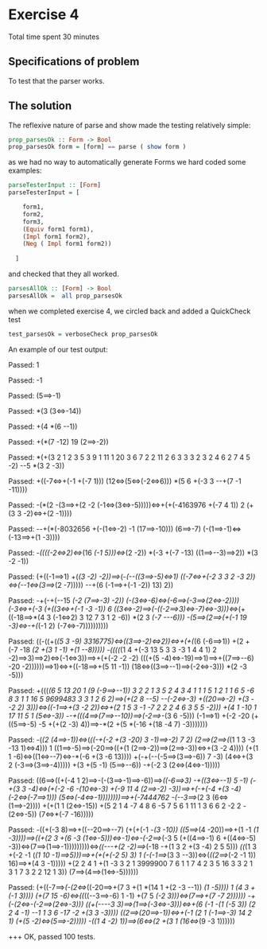 # Exercise 4 #
Total time spent 30 minutes

## Specifications of problem ##
To test that the parser works.

## The solution ##
The reflexive nature of parse and show made the testing relatively simple:

````haskell
prop_parsesOk :: Form -> Bool
prop_parsesOk form = [form] == parse ( show form )
````

as we had no way to automatically generate Forms we hard coded some examples:

````haskell
parseTesterInput :: [Form]
parseTesterInput = [

    form1,
    form2,
    form3,
    (Equiv form1 form1),
    (Impl form1 form2),
    (Neg ( Impl form1 form2))
  
  ]
````

and checked that they all worked.

````haskell
parsesAllOk :: [Form] -> Bool
parsesAllOk =  all prop_parsesOk
````

when we completed exercise 4, we circled back and added a QuickCheck test

````haskell
test_parsesOk = verboseCheck prop_parsesOk
````

An example of our test output:

Passed:
1

Passed:
-1

Passed:
(5==>-1)

Passed:
*(3 (3<=>-14))

Passed:
+(4 *(6 --1))

Passed:
+(*(7 -12) 19 (2==>-2))

Passed:
*(+(3 2 1 2 3 5 3 9 1 11 1 20 3 6 7 2 2 11 2 6 3 3 3 2 3 2 4 6 2 7 4 5 -2) --5 *(3 2 -3))

Passed:
+((-7<=>+(-1 +(-7 1))) (12<=>(5<=>(-2<=>6))) *(5 6 +(-3 3 --+(7 -1 -11))))

Passed:
-(*(2 -(3==>+(2 -2 (-1<=>(3<=>-5)))))<=>+(+(-4163976 +(-7 4 1)) 2 (+(3 3 -2)<=>+(2 -1))))

Passed:
--+(*(-8032656 +(-(1<=>-2) -1 (17==>-10))) (6==>-7) (-(1==>-1)<=>(-13==>+(1 -3))))

Passed:
-*((((-2<=>2)<=>*(16 *(-1 5)))<=>*(2 -2)) *(-3 +(-7 -13) ((1==>--3)==>2)) *(3 -2 -1))

Passed:
(+((-1==>1) +(*(3 -2) -2))==>*(-*(--((3==>-5)<=>1) ((-7<=>+(-2 3 3 2 -3 2))<=>(--1<=>(3==>*(2 -7))))) --+(6 (-1==>+(-1 -2)) 13) 2))

Passed:
-+(-+(--15 *(-2 (7==>-3) -2)) (-(3<=>-6)<=>(-6==>(-3==>(2<=>-2)))) (-3<=>+(-3 (+((3<=>+(-1 -3 -1)) 6 ((3<=>-2)==>(-((-2==>3)<=>-7)<=>-3)))<=>*(+((-18==>*(4 3 (-1<=>2) 3 12 7 3 1 2 -6)) *(2 3 *(-7 ---6))) -(5==>(2==>(+(-1 19 -3)<=>-+(*(-1 2) (-7<=>-7))))))))))

Passed:
((-((+(*(5 3 -9) 3316775)<=>((3==>-2)<=>2))<=>+(+(*(6 (-6==>1)) +(2 +(-7 -18 *(2 +(3 1 -1) +(1 --8))))) -((((*(1 4 +(-3 13 5 3 3 -3 1 4 4 1) 2 -2)==>3)==>2)<=>(-1<=>3))==>+(+(-2 -2 -2) (((+(5 -4)<=>-19)==>1)==>+((7==>--6) -20 -2))))))==>1)<=>+((-18==>+(5 11 -1)) (18<=>((3==>--1)==>(-2<=>-3))) *(2 -3 -5)))

Passed:
+(((*(6 5 13 20 1 *(9 (-9==>--1)) 3 2 2 1 3 5 2 4 3 4 1 1 1 5 1 2 1 1 6 5 -6 8 3 1 1 16 5 9699483 3 3 1 2 6 2)==>*(+(2 8 --5) --(-2<=>-3) +((20==>-2) +(3 --2 2) 3)))<=>((-1==>+(3 -2 2))<=>+(2 1 5 3 -1 -7 2 2 2 4 6 3 5 5 -2))) +(4 1 -10 1 17 11 5 1 (5<=>-3)) --+(((4==>(7==>--10))==>(-2==>-*(3 6 -5))) (-1==>1) +(-2 -20 (+((5==>-5) -5 +(+(2 -3) 4))==>-*(2 +(5 *(-16 +(18 -4 7) -3)))))))

Passed:
-(*(2 (4==>-1))<=>*(*((-+(-2 +(3 -20) 3 -1)==>-2) 7 2) (2==>(2==>(*(1 1 3 -3 -13 1)<=>4))) 1 ((1==>-5)==>(-20==>((+(1 (2==>-2))==>(2==>-3))<=>+(3 -2 4)))) (+(1 1 -6)<=>((1<=>--7)<=>-*(-6 +(3 -6 13)))) +(-+(--(-5==>(3==>-6)) 7 -3) (4<=>+(3 2 (-3==>(3==>-4))))) +(3 +(5 -1) (5==>--6)) -+(-2 3 (2<=>(4<=>-1)))))

Passed:
((6==>((+(-4 1 2)==>-(-(3==>-1)==>-6))==>*((-6==>3) -+((3<=>--1) 5 -1) (-+(3 3 -4)<=>(+(-2 -6 -(10<=>-3) +(-9 11 4 (2==>-2) -3))==>+(-+(-4 +(3 -4) (-2<=>(-7==>1))) (5<=>(-4<=>-1))))))))==>+(-7444762 -(--3==>*(2 3 (6<=>(1==>-2)))) +(+(1 1 (2<=>-15)) +(5 2 1 4  -7 4 8 6 -5 7 5 6 1 11 1 3 6 6 2 -2 2 -(2<=>-5)) (7<=>*(-7 -16)))))

Passed:
-((+(-3 8)==>+((--20==>--7) (+(+(-1 -*(3 -10)) ((5==>*(4 -20))==>+(1 -1 *(1 -3))))==>((+(2 3 +(6 -3 (1<=>-5)))<=>-1)<=>-(-2==>*(-3 5 (+((4==>-1) 6 +((4<=>-5) -3))<=>(7==>(1==>-1)))))))))<=>*((---+(2 -2)==>*(-18 -+(1 3 2 +(3 -4) 2 5 5))) *((*(1 3 +(-2 -1 (*(1 10 -1)==>5)))==>+(+(+(-2 5) 3) 1 (-(-1==>*(3 3 --3))<=>(*((2==>*(-2 -1 1)) 16)==>*(4 3 -1))))) +(2 2 4 1 +(1 -3 3 2 1 3999900 7 6 1 1 7 4 2 3 5 16 3 3 2 1 3 1 7 3 2 2 12 1 3)) (7==>(4==>(1<=>-5))))))

Passed:
(+((-7==>*(-(2<=>*((-20==>+(7 3 +(1 *(14 1 +(2 -3 --1)) *(1 -5)))) 1 *(4 3 +(-1 3)))) (+(7 15 -6)<=>(*(*((--3==>-6) 1 -1) +(7 5 *(-2 3)))<=>(7==>+(7 -7 2)))))) -+(-(2<=>-(-2==>(2<=>-3))) ((+(----3 3)==>(1==>(-3<=>-3)))<=>+(6 *(-1 -*(1 *(-5 3)) *(2 2 4 -1) --1 1 3 6 -17 -2 +(3 3 -3)))) ((2==>(20==>-1))<=>+(-1 *(2 1 (-1==>-3) 14 2 1) (+(5 -2)<=>(5==>-2))))) -*(*(1 4 -2) 1))==>(6<=>*(2 +(3 1 (16<=>*(9 -3 1))))))

+++ OK, passed 100 tests.